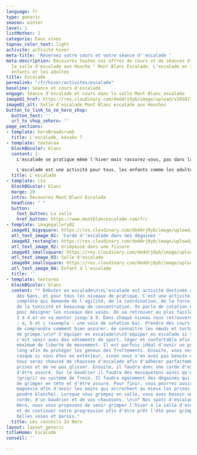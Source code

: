 ```yaml
---
language: fr
type: generic
season: winter
level: 1
listMother: 2
categorie: Eaux vives
topnav_color_text: light
activite: activité hiver
meta-title: 'Réservez votre cours et votre séance d''escalade '
meta-description: Découvrez toutes nos offres de cours et de séances d'escalade avec
  la salle d'escalade aux Houche " Mont Blanc Escalade. L'escalade en salle pour les
  enfants et les adultes
title: Escalade
permalink: "/fr/hiver/activites/escalade"
baseline: Séance et cours d'escalade
engage: Séance d'escalade et cours dans la salle Mont Blanc escalade
image01_href: https://res.cloudinary.com/deddrj0yb/image/upload/v1658735990/website/Mont%20Blanc%20Escalade/IMG_8723.jpg
image01_alt: Salle d'escalade Mont Blanc escalade aux Houches
button_to_link_to_ze_hero_shop:
  button_text: ''
  url_to_shop_zehero: ''
page_sections:
- template: heroBreadcrumb
  title: L'escalade, késako ?
- template: textarea
  blockBGcolor: blanc
  content: |-
    L'escalade se pratique même l'hiver mais rassurez-vous, pas dans la neige. L'hiver on ira grimper beaucoup en salle ou alors sen extérieur au sud de la France sur des parois bien exposées sud. En salle on va retrouver l'escalade en voie, vous allez être assuré par une personne, les dégaines sont déjà posées, il vous faut votre corde et votre baudrier. Les voies vont jusqu'à 10m ou 15m. Il existe également des voies avec un auto-assurage, vous n'avez pas besoin d'être assuré et d'avoir une corde. Vous retrouverez également l'escalade en bloc. Cette pratique ne nécessite pas de matériel, seulement les chaussons puisque vous grimpez des petites voies jusqu'à 3/4m en vertical et certaines seront horizontales. En nature vous pourrez également trouver des spots de bloc mais surtout grimper des voies en nature dans des cadres magnifiques.

    L'escalade est une activité pour tous, les enfants comme les adultes et elle est ouverte à tout le monde. Pour ceux qu'ils veulent s'initier à cette pratique, un guide ou un professeur vous accompagnera avec le matériel nécessaire et vous expliquera comment assurer et bien grimper.
  title: L'escalade
- template: cta
  blockBGcolor: blanc
  marge: 20
  intro: Découvrez Mont Blanc Escalade
  headline: " "
  button:
    text_button: La salle
    href_button: https://www.montblancescalade.com/fr/
- template: imagegallery02
  image01_bigsquare: https://res.cloudinary.com/deddrj0yb/image/upload/v1655278285/website/escalade/brook-anderson-gTQbZXL417Q-unsplash.jpg
  atl_text_image_01: 'Corde d''escalade dans des dégaines '
  image02_rectangle: https://res.cloudinary.com/deddrj0yb/image/upload/v1655278364/website/escalade/tommy-lisbin-g5F4ZzeNEgY-unsplash.jpg
  atl_text_image_02: Grimpeuse dans une fissure
  image03_smallsquare: https://res.cloudinary.com/deddrj0yb/image/upload/v1655278424/website/escalade/jonathan-j-castellon-FHNgTEuxyJA-unsplash.jpg
  atl_text_image_03: Salle d'escalade
  image04_smallsquare: https://res.cloudinary.com/deddrj0yb/image/upload/v1654065065/website/Mont%20Blanc%20Escalade/rachel-GGlz-QSvL38-unsplash.jpg
  atl_text_image_04: Enfant à l'escalade
  title: ''
- template: textarea
  blockBGcolor: blanc
  content: "* Débuter en escalade\n\nL'escalade est activité destinée à tout le monde
    dès 6ans, et pour tous les niveaux de pratique. C'est une activité physique très
    complète qui demande de l'agilité, de la coordination, de la force, de la souplesse,
    de la tonicité et beaucoup de concentration. On parle de cotation en escalade
    pour désigner les niveaux des voies. On va retrouver au plus facile le niveau
    3 à 4 et on va monter jusqu'à 9. Dans chaque niveau vous retrouverez des sous-niveaux
    : a, b et c (exemple : une voie de cotation 6a). Prendre des cours vous permettra
    de comprendre comment bien assurer, de connaître les nœuds et surtout la technique
    de grimpe.\n\n* S'équiper en escalade\n\nS'équiper en escalade si vous débutez
    c'est venir avec des vêtements de sport, léger et confortable afin d'avoir un
    maximum de liberté de mouvement. Il est parfois idéal d'avoir un pantalon ou short
    long afin de protéger les genoux des frottements. Ensuite, vous serez équipé d'un
    casque si vous êtes en extérieur, sinon vous n'en avez pas besoin et d'un baudrier.
    Vous serez chaussé de chausson d'escalade afin d'adhérer parfaitement sur les
    prises et de ne pas glisser. Ensuite, il faudra donc une corde d'escalade afin
    d'être assuré. Sur le baudrier il faudra des mousquetons ainsi qu'un descendeur
    (grigri) ou système de frein. Il faudra également des dégaines qui permettent
    de grimper en tête et d'être assuré. Pour finir, vous pourrez avoir besoin de
    magnésie afin d'avoir les mains qui accrochent au mieux les prises (c'est une
    poudre blanche). Lorsque vous grimpez en salle, vous avez besoin uniquement d'une
    corde, d'un baudrier et de vos chaussons. \n\n* Nos spots d'escalade\n\nChez Ze
    Hero, nous vous proposons de venir grimper l'hiver à la salle d'escalade des Houches
    et de continuer votre progression afin d'être prêt l'été pour grimper les plus
    belles voies et parois."
  title: Les conseils Ze Hero
layout: layout_generic
titleHome: Escalade
conseil: ''

---
```

